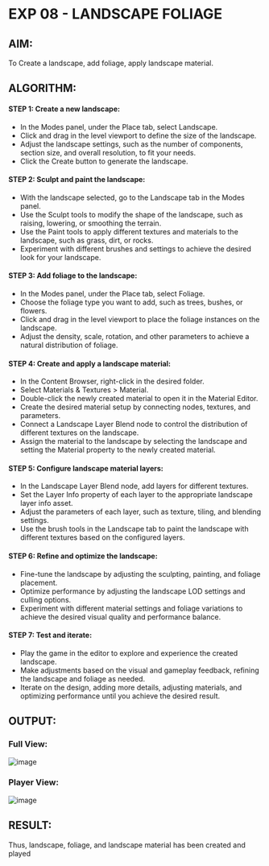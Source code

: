 # EXP 08 - LANDSCAPE FOLIAGE

## AIM:
To Create a landscape, add foliage, apply landscape material.

## ALGORITHM:

#### STEP 1: Create a new landscape:

* In the Modes panel, under the Place tab, select Landscape.
* Click and drag in the level viewport to define the size of the landscape.
* Adjust the landscape settings, such as the number of components, section
size, and overall resolution, to fit your needs.
* Click the Create button to generate the landscape.

#### STEP 2: Sculpt and paint the landscape:

* With the landscape selected, go to the Landscape tab in the Modes panel.
* Use the Sculpt tools to modify the shape of the landscape, such as raising,
lowering, or smoothing the terrain.
* Use the Paint tools to apply different textures and materials to the
landscape, such as grass, dirt, or rocks.
* Experiment with different brushes and settings to achieve the desired look
for your landscape.

#### STEP 3: Add foliage to the landscape:

* In the Modes panel, under the Place tab, select Foliage.
* Choose the foliage type you want to add, such as trees, bushes, or flowers.
* Click and drag in the level viewport to place the foliage instances on the
landscape.
* Adjust the density, scale, rotation, and other parameters to achieve a
natural distribution of foliage.

#### STEP 4: Create and apply a landscape material:

* In the Content Browser, right-click in the desired folder.
* Select Materials & Textures > Material.
* Double-click the newly created material to open it in the Material Editor.
* Create the desired material setup by connecting nodes, textures, and
parameters.
* Connect a Landscape Layer Blend node to control the distribution of
different textures on the landscape.
* Assign the material to the landscape by selecting the landscape and
setting the Material property to the newly created material.

#### STEP 5: Configure landscape material layers:

* In the Landscape Layer Blend node, add layers for different textures.
* Set the Layer Info property of each layer to the appropriate landscape layer
info asset.
* Adjust the parameters of each layer, such as texture, tiling, and blending
settings.
* Use the brush tools in the Landscape tab to paint the landscape with
different textures based on the configured layers.

#### STEP 6: Refine and optimize the landscape:

* Fine-tune the landscape by adjusting the sculpting, painting, and foliage
placement.
* Optimize performance by adjusting the landscape LOD settings and culling
options.
* Experiment with different material settings and foliage variations to achieve
the desired visual quality and performance balance.

#### STEP 7: Test and iterate:

* Play the game in the editor to explore and experience the created
landscape.
* Make adjustments based on the visual and gameplay feedback, refining the
landscape and foliage as needed.
* Iterate on the design, adding more details, adjusting materials, and
optimizing performance until you achieve the desired result.



## OUTPUT:

### Full View:
![image](https://github.com/Aashima02/Landscape-Foliage/assets/93427086/7fe1069e-b81a-4edc-8735-c20ae6732234)


### Player View:
![image](https://github.com/Aashima02/Landscape-Foliage/assets/93427086/4e48cfa1-8803-40b2-957e-22466f7298dd)

## RESULT:

Thus, landscape, foliage, and landscape material has been created and
played

